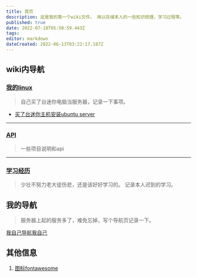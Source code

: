 ```yaml
---
title: 首页
description: 这是我的第一个wiki文件。 用以存储本人的一些知识梳理，学习过程等。
published: true
date: 2022-07-18T05:50:59.443Z
tags: 
editor: markdown
dateCreated: 2022-06-13T03:22:17.187Z
---
```




## wiki内导航

### [我的linux](/mine-linux)
> 自己买了台迷你电脑当服务器，记录一下事项。

  - [买了台迷你主机安装ubuntu server](/mine-linux/001)
  
----  
  
###  [API](/mine-api)
> 一些项目说明和api
---- 

### [学习经历](/education)
> 少壮不努力老大徒伤悲，还是该好好学习的。 记录本人迟到的学习。

## 我的导航
> 服务器上起的服务多了，难免忘掉，写个导航页记录一下。

[我自己导航我自己](https://nav.xuqiudong.cn:88)

## 其他信息
1. [图标fontawesome](https://fontawesome.com/v4/icons/)

